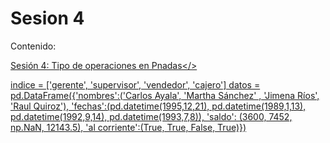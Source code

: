 # Sesion 4

Contenido:

<a href='Sesion-04/Sesion-04.ipynb'>Sesión 4: Tipo de operaciones en Pnadas</>
  
indice = ['gerente', 'supervisor', 'vendedor', 'cajero']
datos = pd.DataFrame({'nombres':('Carlos Ayala',
                                 'Martha Sánchez'
                                 , 'Jimena Ríos',
                                 'Raul Quiroz'),
            'fechas':(pd.datetime(1995,12,21), 
                      pd.datetime(1989,1,13), 
                      pd.datetime(1992,9,14), 
                      pd.datetime(1993,7,8)),
            'saldo': (3600, 
                      7452, 
                      np.NaN, 
                      12143.5),
            'al corriente':(True, 
                            True, 
                            False, 
                            True)})
